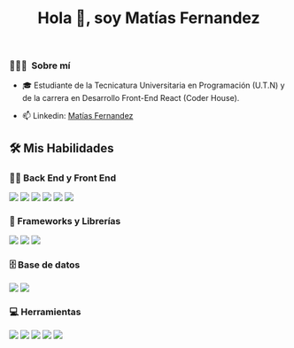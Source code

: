 
<h1 align="center">Hola 👋, soy Matías Fernandez</h1>

<br>

### 👨🏻‍💻 &nbsp;Sobre mí

- 🎓 Estudiante de la Tecnicatura Universitaria en Programación (U.T.N) y de la carrera en Desarrollo Front-End React (Coder House).

- 📫 Linkedin: <a href="https://www.linkedin.com/in/mat%C3%ADas-fernandez-331656325/">Matías Fernandez</a>

## 🛠️ Mis Habilidades

### 👨‍💻 Back End y Front End

<p>
    <img src="https://img.shields.io/badge/c%23-%23239120.svg?style=for-the-badge&logo=csharp&logoColor=white">
    <img src="https://img.shields.io/badge/html5-%23E34F26.svg?style=for-the-badge&logo=html5&logoColor=white">
    <img src="https://img.shields.io/badge/css3-%231572B6.svg?style=for-the-badge&logo=css3&logoColor=white">
    <img src="https://img.shields.io/badge/java-%23ED8B00.svg?style=for-the-badge&logo=openjdk&logoColor=white">
    <img src="https://img.shields.io/badge/javascript-%23323330.svg?style=for-the-badge&logo=javascript&logoColor=%23F7DF1E">
    <img src="https://img.shields.io/badge/react-%2320232a.svg?style=for-the-badge&logo=react&logoColor=%2361DAFB">
</p>

### 🧰 Frameworks y Librerías

<p>
   <img src="https://img.shields.io/badge/.NET-5C2D91?style=for-the-badge&logo=.net&logoColor=white">
    <img src="https://img.shields.io/badge/spring-%236DB33F.svg?style=for-the-badge&logo=spring&logoColor=white">
   <img src="https://img.shields.io/badge/bootstrap-%238511FA.svg?style=for-the-badge&logo=bootstrap&logoColor=white">
   
</p>

### 🗄️ Base de datos 

<p>
    <img src="https://img.shields.io/badge/postgres-%23316192.svg?style=for-the-badge&logo=postgresql&logoColor=white" />
    <img src="https://img.shields.io/badge/MongoDB-%234ea94b.svg?style=for-the-badge&logo=mongodb&logoColor=white">
</p>

### 💻 Herramientas

<p>
   <img src="https://img.shields.io/badge/git-%23F05033.svg?style=for-the-badge&logo=git&logoColor=white">
   <img src="https://img.shields.io/badge/github-%23121011.svg?style=for-the-badge&logo=github&logoColor=white">
   <img src="https://img.shields.io/badge/Visual%20Studio-5C2D91.svg?style=for-the-badge&logo=visual-studio&logoColor=white">
   <img src="https://img.shields.io/badge/Visual%20Studio%20Code-0078d7.svg?style=for-the-badge&logo=visual-studio-code&logoColor=white">
   <img src="https://img.shields.io/badge/Eclipse-FE7A16.svg?style=for-the-badge&logo=Eclipse&logoColor=white">
  
</p>
